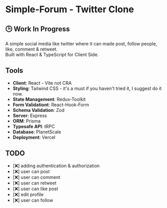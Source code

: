 # Simple-Forum - Twitter Clone
## 🕒 Work In Progress
A simple social media like twitter where it can made post, follow people, like, comment & retweet.<br/>
Built with React & TypeScript for Client Side.<br/>

## Tools
- **Client**: React - Vite not CRA
- **Styling**: Tailwind CSS - it's a must if you haven't tried it, I suggest do it now.
- **State Management**: Redux-Toolkit
- **Form Validationt**: React-Hook-Form
- **Schema Validation**: Zod
- **Server**: Express
- **ORM**: Prisma
- **Typesafe API**: tRPC
- **Database**: PlanetScale
- **Deployment**: Vercel

## TODO
- [❌] adding authentication & authorization
- [❌] user can post
- [❌] user can comment
- [❌] user can retweet
- [❌] user can like post
- [❌] edit profile
- [❌] user can follow